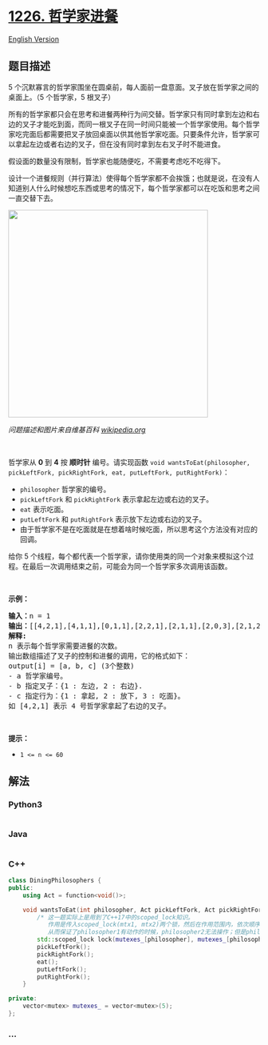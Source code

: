 # [1226. 哲学家进餐](https://leetcode-cn.com/problems/the-dining-philosophers)

[English Version](/solution/1200-1299/1226.The%20Dining%20Philosophers/README_EN.md)

## 题目描述

<!-- 这里写题目描述 -->

<p>5 个沉默寡言的哲学家围坐在圆桌前，每人面前一盘意面。叉子放在哲学家之间的桌面上。（5 个哲学家，5 根叉子）</p>

<p>所有的哲学家都只会在思考和进餐两种行为间交替。哲学家只有同时拿到左边和右边的叉子才能吃到面，而同一根叉子在同一时间只能被一个哲学家使用。每个哲学家吃完面后都需要把叉子放回桌面以供其他哲学家吃面。只要条件允许，哲学家可以拿起左边或者右边的叉子，但在没有同时拿到左右叉子时不能进食。</p>

<p>假设面的数量没有限制，哲学家也能随便吃，不需要考虑吃不吃得下。</p>

<p>设计一个进餐规则（并行算法）使得每个哲学家都不会挨饿；也就是说，在没有人知道别人什么时候想吃东西或思考的情况下，每个哲学家都可以在吃饭和思考之间一直交替下去。</p>

<p><img alt="" src="https://assets.leetcode-cn.com/aliyun-lc-upload/uploads/2019/10/23/an_illustration_of_the_dining_philosophers_problem.png" style="height: 415px; width: 400px;"></p>

<p><em>问题描述和图片来自维基百科&nbsp;<a href="https://en.wikipedia.org/wiki/Dining_philosophers_problem" target="_blank">wikipedia.org</a></em></p>

<p>&nbsp;</p>

<p>哲学家从&nbsp;<strong>0</strong> 到 <strong>4</strong> 按 <strong>顺时针</strong> 编号。请实现函数&nbsp;<code>void wantsToEat(philosopher, pickLeftFork, pickRightFork, eat, putLeftFork, putRightFork)</code>：</p>

<ul>
	<li><code>philosopher</code>&nbsp;哲学家的编号。</li>
	<li><code>pickLeftFork</code>&nbsp;和&nbsp;<code>pickRightFork</code>&nbsp;表示拿起左边或右边的叉子。</li>
	<li><code>eat</code>&nbsp;表示吃面。</li>
	<li><code>putLeftFork</code>&nbsp;和&nbsp;<code>putRightFork</code>&nbsp;表示放下左边或右边的叉子。</li>
	<li>由于哲学家不是在吃面就是在想着啥时候吃面，所以思考这个方法没有对应的回调。</li>
</ul>

<p>给你 5 个线程，每个都代表一个哲学家，请你使用类的同一个对象来模拟这个过程。在最后一次调用结束之前，可能会为同一个哲学家多次调用该函数。</p>

<p>&nbsp;</p>

<p><strong>示例：</strong></p>

<pre><strong>输入：</strong>n = 1
<strong>输出：</strong>[[4,2,1],[4,1,1],[0,1,1],[2,2,1],[2,1,1],[2,0,3],[2,1,2],[2,2,2],[4,0,3],[4,1,2],[0,2,1],[4,2,2],[3,2,1],[3,1,1],[0,0,3],[0,1,2],[0,2,2],[1,2,1],[1,1,1],[3,0,3],[3,1,2],[3,2,2],[1,0,3],[1,1,2],[1,2,2]]
<strong>解释:</strong>
n 表示每个哲学家需要进餐的次数。
输出数组描述了叉子的控制和进餐的调用，它的格式如下：
output[i] = [a, b, c] (3个整数)
- a 哲学家编号。
- b 指定叉子：{1 : 左边, 2 : 右边}.
- c 指定行为：{1 : 拿起, 2 : 放下, 3 : 吃面}。
如 [4,2,1] 表示 4 号哲学家拿起了右边的叉子。
</pre>

<p>&nbsp;</p>

<p><strong>提示：</strong></p>

<ul>
	<li><code>1 &lt;= n &lt;= 60</code></li>
</ul>


## 解法

<!-- 这里可写通用的实现逻辑 -->

<!-- tabs:start -->

### **Python3**

<!-- 这里可写当前语言的特殊实现逻辑 -->

```python

```

### **Java**

<!-- 这里可写当前语言的特殊实现逻辑 -->

```java

```

### **C++**

```cpp
class DiningPhilosophers {
public:
    using Act = function<void()>;

    void wantsToEat(int philosopher, Act pickLeftFork, Act pickRightFork, Act eat, Act putLeftFork, Act putRightFork) {
		/* 这一题实际上是用到了C++17中的scoped_lock知识。
		   作用是传入scoped_lock(mtx1, mtx2)两个锁，然后在作用范围内，依次顺序上锁mtx1和mtx2；然后在作用范围结束时，再反续解锁mtx2和mtx1。
		   从而保证了philosopher1有动作的时候，philosopher2无法操作；但是philosopher3和philosopher4不受影响 */
        std::scoped_lock lock(mutexes_[philosopher], mutexes_[philosopher >= 4 ? 0 : philosopher + 1]);
        pickLeftFork();
        pickRightFork();
        eat();
        putLeftFork();
        putRightFork();
    }

private:
    vector<mutex> mutexes_ = vector<mutex>(5);
};
```

### **...**

```

```

<!-- tabs:end -->
